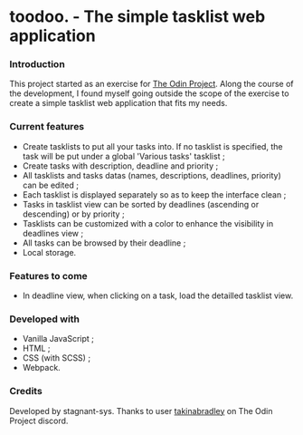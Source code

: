 # toodoo. - The simple tasklist web application

### Introduction

This project started as an exercise for [The Odin Project](https://www.theodinproject.com/).
Along the course of the development, I found myself going outside the scope of the exercise to create a simple tasklist web application that fits my needs.


### Current features

- Create tasklists to put all your tasks into. If no tasklist is specified, the task will be put under a global 'Various tasks' tasklist ;
- Create tasks with description, deadline and priority ;
- All tasklists and tasks datas (names, descriptions, deadlines, priority) can be edited ;
- Each tasklist is displayed separately so as to keep the interface clean ;
- Tasks in tasklist view can be sorted by deadlines (ascending or descending) or by priority ;
- Tasklists can be customized with a color to enhance the visibility in deadlines view ;
- All tasks can be browsed by their deadline ;
- Local storage.


### Features to come

- In deadline view, when clicking on a task, load the detailled tasklist view.


### Developed with

- Vanilla JavaScript ;
- HTML ;
- CSS (with SCSS) ;
- Webpack.


### Credits

Developed by stagnant-sys.
Thanks to user [takinabradley](https://github.com/takinabradley) on The Odin Project discord.